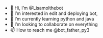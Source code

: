 - 👋 Hi, I’m @Lisamolthebot
- 👀 I’m interested in edit and deploying bot, 
- 🌱 I’m currently learning python and java
- 💞️ I’m looking to collaborate on everything
- 📫 How to reach me @bot_father_py3

<!---
Lisamolthebot/Lisamolthebot is a ✨ special ✨ repository because its `README.md` (this file) appears on your GitHub profile.
You can click the Preview link to take a look at your changes.
--->
